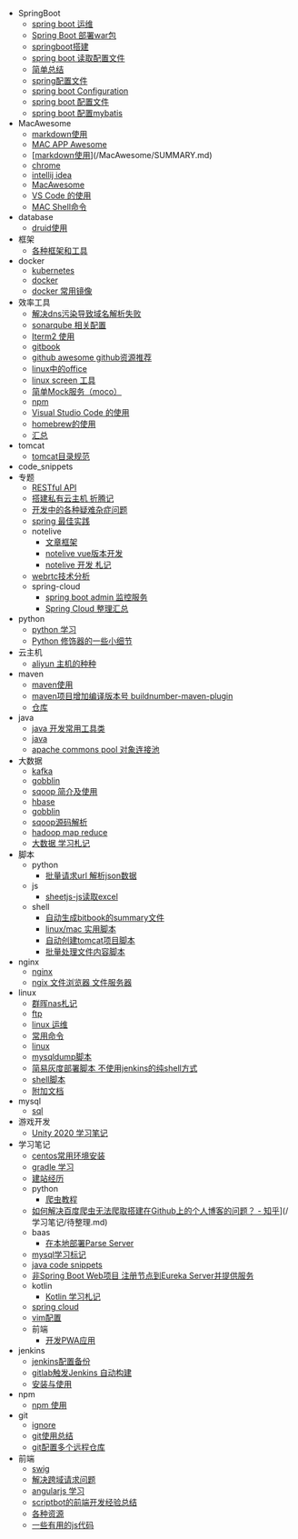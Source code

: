 * SpringBoot
  * [spring boot 运维](/SpringBoot/springboot运维.md)
  * [Spring Boot 部署war包](/SpringBoot/springboot部署war包.md)
  * [springboot搭建](/SpringBoot/springboot搭建.md)
  * [spring boot 读取配置文件](/SpringBoot/springboot读取配置文件.md)
  * [简单总结](/SpringBoot/简单总结.md)
  * [spring配置文件](/SpringBoot/spring配置.md)
  * [spring boot Configuration](/SpringBoot/springboot之Configuration.md)
  * [spring boot 配置文件](/SpringBoot/springboot配置文件.md)
  * [spring boot 配置mybatis](/SpringBoot/springboot配置mybatis.md)
* MacAwesome
  * [markdown使用](/MacAwesome/markdown.md)
  * [MAC APP Awesome](/MacAwesome/app.md)
  * [[markdown使用](/markdown.md)](/MacAwesome/SUMMARY.md)
  * [chrome](/MacAwesome/chrome.md)
  * [intellij idea](/MacAwesome/intellij_idea.md)
  * [MacAwesome](/MacAwesome/README.md)
  * [VS Code 的使用](/MacAwesome/VSCode.md)
  * [MAC Shell命令](/MacAwesome/Shell命令.md)
* database
  * [druid使用](/database/druid.md)
* 框架
  * [各种框架和工具](/框架/框架.md)
* docker
  * [kubernetes](/docker/kubernetes.md)
  * [docker](/docker/docker.md)
  * [docker 常用镜像](/docker/docker-images.md)
* 效率工具
  * [解决dns污染导致域名解析失败](/效率工具/dns-host.md)
  * [sonarqube 相关配置](/效率工具/sonarqube代码质量.md)
  * [Iterm2 使用](/效率工具/iterm.md)
  * [gitbook](/效率工具/gitbook.md)
  * [github awesome github资源推荐](/效率工具/githubAwesome.md)
  * [linux中的office](/效率工具/linux-office.md)
  * [linux screen 工具](/效率工具/screen.md)
  * [简单Mock服务（moco）](/效率工具/mock-server.md)
  * [npm](/效率工具/npm.md)
  * [Visual Studio Code 的使用](/效率工具/VSCode.md)
  * [homebrew的使用](/效率工具/homebrew.md)
  * [汇总](/效率工具/tools.md)
* tomcat
  * [tomcat目录规范](/tomcat/tomcat规范.md)
* code_snippets
* 专题
  * [RESTful API](/专题/restfulapi.md)
  * [搭建私有云主机 折腾记](/专题/搭建私有云主机.md)
  * [开发中的各种疑难杂症问题](/专题/疑难杂症.md)
  * [spring 最佳实践](/专题/spring-best-practice.md)
  * notelive
    * [文章框架](/专题/notelive/notelive框架.md)
    * [notelive vue版本开发](/专题/notelive/notelive-vue.md)
    * [notelive 开发 札记](/专题/notelive/notelive开发.md)
  * [webrtc技术分析](/专题/webrtc.md)
  * spring-cloud
    * [spring boot admin 监控服务](/专题/spring-cloud/spring-boot-admin.md)
    * [Spring Cloud 整理汇总](/专题/spring-cloud/Spring-Cloud.md)
* python
  * [python 学习](/python/python_school.md)
  * [Python 修饰器的一些小细节](/python/decorator.md)
* 云主机
  * [aliyun 主机的种种](/云主机/aliyun.md)
* maven
  * [maven使用](/maven/maven使用.md)
  * [maven项目增加编译版本号 buildnumber-maven-plugin](/maven/buildnumber-maven-plugin.md)
  * [仓库](/maven/maven仓库.md)
* java
  * [java 开发常用工具类](/java/utils.md)
  * [java](/java/java.md)
  * [apache commons pool 对象连接池](/java/apache-common-pool.md)
* 大数据
  * [kafka](/大数据/kafka.md)
  * [gobblin](/大数据/gobblin.md)
  * [sqoop 简介及使用](/大数据/sqoop_overview.md)
  * [hbase](/大数据/hbase.md)
  * [gobblin](/大数据/gobblin_overview.md)
  * [sqoop源码解析](/大数据/sqoop.md)
  * [hadoop map reduce](/大数据/mapreduce.md)
  * [大数据 学习札记](/大数据/大数据札记.md)
* 脚本
  * python
    * [批量请求url 解析json数据](/脚本/python/批量请求url.md)
  * js
    * [sheetjs-js读取excel](/脚本/js/js读取excel.md)
  * shell
    * [自动生成bitbook的summary文件](/脚本/shell/生成gitbookSummary.md)
    * [linux/mac 实用脚本](/脚本/shell/实用脚本.md)
    * [自动创建tomcat项目脚本](/脚本/shell/创建tomcat项目.md)
    * [批量处理文件内容脚本](/脚本/shell/批量处理文件内容.md)
* nginx
  * [nginx](/nginx/nginx.md)
  * [ngix 文件浏览器 文件服务器](/nginx/nginx文件浏览器.md)
* linux
  * [群晖nas札记](/linux/nas.md)
  * [ftp](/linux/ftp.md)
  * [linux 运维](/linux/运维.md)
  * [常用命令](/linux/linux-regular-cmd.md)
  * [linux](/linux/linux.md)
  * [mysqldump脚本](/linux/mysqldump脚本.md)
  * [简易灰度部署脚本 不使用jenkins的纯shell方式](/linux/project_deploy_sh.md)
  * [shell脚本](/linux/shell.md)
  * [附加文档](/linux/linux-addition.md)
* mysql
  * [sql](/mysql/sql.md)
* 游戏开发
  * [Unity 2020 学习笔记](/游戏开发/Unity学习笔记.md)
* 学习笔记
  * [centos常用环境安装](/学习笔记/centos装机.md)
  * [gradle 学习](/学习笔记/gradle.md)
  * [建站经历](/学习笔记/建站.md)
  * python
    * [爬虫教程](/学习笔记/python/爬虫.md)
  * [如何解决百度爬虫无法爬取搭建在Github上的个人博客的问题？ - 知乎](https://www.zhihu.com/question/30898326)](/学习笔记/待整理.md)
  * baas
    * [在本地部署Parse Server](/学习笔记/baas/parse-server.md)
  * [mysql学习标记](/学习笔记/mysql.md)
  * [java code snippets](/学习笔记/java_code_snippets.md)
  * [非Spring Boot Web项目 注册节点到Eureka Server并提供服务](/学习笔记/spring-cloud-not-boot.md)
  * kotlin
    * [Kotlin 学习札记](/学习笔记/kotlin/kotlin.md)
  * [spring cloud](/学习笔记/spring-cloud.md)
  * [vim配置](/学习笔记/vim配置.md)
  * 前端
    * [开发PWA应用](/学习笔记/前端/pwa.md)
* jenkins
  * [jenkins配置备份](/jenkins/jenkins配置.md)
  * [gitlab触发Jenkins 自动构建](/jenkins/gitlab触发jenkins自动构建.md)
  * [安装与使用](/jenkins/安装与使用.md)
* npm
  * [npm 使用](/npm/npm.md)
* git
  * [ignore](/git/ignore.md)
  * [git使用总结](/git/git.md)
  * [git配置多个远程仓库](/git/git配置多个远程仓库.md)
* 前端
  * [swig](/前端/swig.md)
  * [解决跨域请求问题](/前端/跨域请求问题.md)
  * [angularjs 学习](/前端/angularjs.md)
  * [scriptbot的前端开发经验总结](/前端/scriptbot开发历程.md)
  * [各种资源](/前端/资源.md)
  * [一些有用的js代码](/前端/js代码块.md)

